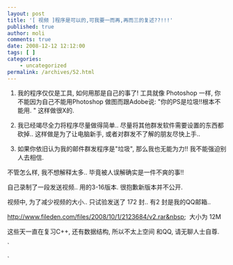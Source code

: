 ```yaml
---
layout: post
title: '[ 视频 ]程序是可以的,可我要一而再,再而三的复述??!!!'
published: true
author: moli
comments: true
date: 2008-12-12 12:12:00
tags: [ ]
categories:
    - uncategorized
permalink: /archives/52.html
---
```

1. 我的程序仅仅是工具, 如何用那是自己的事了! 工具就像 Photoshop 一样, 你不能因为自己不能用Photoshop 做图而跟Adobe说: "你的PS是垃圾!!根本不能用. " 这样做很X的.

2. 我已经竭尽全力将程序尽量做得简单.. 尽量将其他群发软件需要设置的东西都砍掉.. 这样做是为了让电脑新手, 或者对群发不了解的朋友尽快上手.. 

3. 如果你依旧认为我的邮件群发程序是"垃圾", 那么我也无能为力!! 我不能强迫别人去相信.

不管怎么样, 我不想解释太多.. 毕竟被人误解确实是一件不爽的事!!

自己录制了一段发送视频.. 用的3-16版本. 很抱歉新版本并不公开. 

视频中, 为了减少视频的大小.. 只试验发送了 172 封.. 有2 封是我的QQ邮箱.. 

http://www.fileden.com/files/2008/10/1/2123684/v2.rar&nbsp;&nbsp; 大小为 12M

这些天一直在复习C++, 还有数据结构, 所以不太上空间 和QQ, 请无聊人士自尊.

`

`